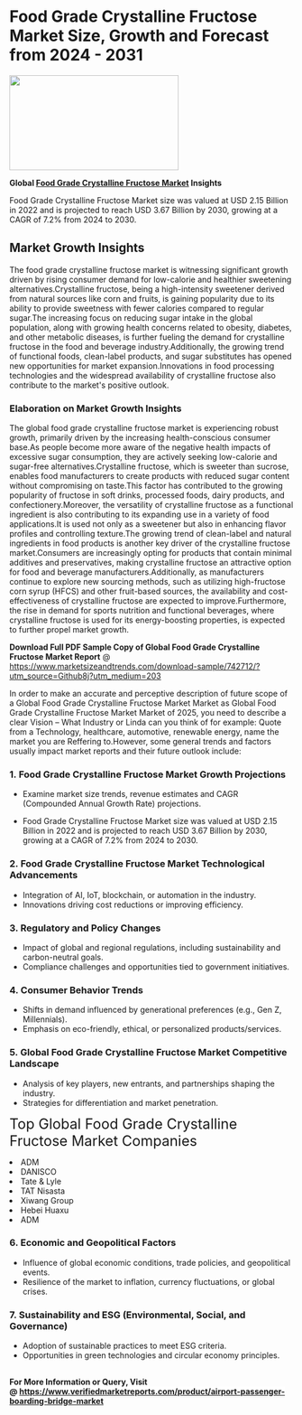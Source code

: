 <H1>Food Grade Crystalline Fructose Market Size, Growth and Forecast from 2024 - 2031</H1><img class="aligncenter size-medium wp-image-584254" src="https://thirdeyenews.in/wp-content/uploads/2024/09/Global-Market-Research-300x168.jpeg" alt="" width="300" height="168" /><p><strong>Global&nbsp;<a href="https://www.marketsizeandtrends.com/download-sample/742712/?utm_source=Github8j?utm_medium=203">Food Grade Crystalline Fructose Market</a> Insights</strong></p><p>Food Grade Crystalline Fructose Market size was valued at USD 2.15 Billion in 2022 and is projected to reach USD 3.67 Billion by 2030, growing at a CAGR of 7.2% from 2024 to 2030.</p><p><h2>Market Growth Insights</h2> The food grade crystalline fructose market is witnessing significant growth driven by rising consumer demand for low-calorie and healthier sweetening alternatives.Crystalline fructose, being a high-intensity sweetener derived from natural sources like corn and fruits, is gaining popularity due to its ability to provide sweetness with fewer calories compared to regular sugar.The increasing focus on reducing sugar intake in the global population, along with growing health concerns related to obesity, diabetes, and other metabolic diseases, is further fueling the demand for crystalline fructose in the food and beverage industry.Additionally, the growing trend of functional foods, clean-label products, and sugar substitutes has opened new opportunities for market expansion.Innovations in food processing technologies and the widespread availability of crystalline fructose also contribute to the market's positive outlook.<h3>Elaboration on Market Growth Insights</h3> The global food grade crystalline fructose market is experiencing robust growth, primarily driven by the increasing health-conscious consumer base.As people become more aware of the negative health impacts of excessive sugar consumption, they are actively seeking low-calorie and sugar-free alternatives.Crystalline fructose, which is sweeter than sucrose, enables food manufacturers to create products with reduced sugar content without compromising on taste.This factor has contributed to the growing popularity of fructose in soft drinks, processed foods, dairy products, and confectionery.Moreover, the versatility of crystalline fructose as a functional ingredient is also contributing to its expanding use in a variety of food applications.It is used not only as a sweetener but also in enhancing flavor profiles and controlling texture.The growing trend of clean-label and natural ingredients in food products is another key driver of the crystalline fructose market.Consumers are increasingly opting for products that contain minimal additives and preservatives, making crystalline fructose an attractive option for food and beverage manufacturers.Additionally, as manufacturers continue to explore new sourcing methods, such as utilizing high-fructose corn syrup (HFCS) and other fruit-based sources, the availability and cost-effectiveness of crystalline fructose are expected to improve.Furthermore, the rise in demand for sports nutrition and functional beverages, where crystalline fructose is used for its energy-boosting properties, is expected to further propel market growth.<p><span class=""><strong>Download Full PDF Sample Copy of Global Food Grade Crystalline Fructose Market Report</strong> @ <a href="https://www.marketsizeandtrends.com/download-sample/742712/?utm_source=Github8j?utm_medium=203" target="_blank">https://www.marketsizeandtrends.com/download-sample/742712/?utm_source=Github8j?utm_medium=203</a></span></p><p>In order to make an accurate and perceptive description of future scope of a Global&nbsp;Food Grade Crystalline Fructose Market Market as Global&nbsp;Food Grade Crystalline Fructose Market Market of 2025, you need to describe a clear Vision &ndash; What Industry or Linda can you think of for example: Quote from a Technology, healthcare, automotive, renewable energy, name the market you are Reffering to.However, some general trends and factors usually impact market reports and their future outlook include:</p><h3>1.&nbsp;<strong>Food Grade Crystalline Fructose Market Growth Projections</strong></h3><ul><li>Examine market size trends, revenue estimates and CAGR (Compounded Annual Growth Rate) projections.</li><li><p>Food Grade Crystalline Fructose Market size was valued at USD 2.15 Billion in 2022 and is projected to reach USD 3.67 Billion by 2030, growing at a CAGR of 7.2% from 2024 to 2030.</p></li></ul><h3>2.&nbsp;<strong>Food Grade Crystalline Fructose Market Technological Advancements</strong></h3><ul><li>Integration of AI, IoT, blockchain, or automation in the industry.</li><li>Innovations driving cost reductions or improving efficiency.</li></ul><h3>3.&nbsp;<strong>Regulatory and Policy Changes</strong></h3><ul><li>Impact of global and regional regulations, including sustainability and carbon-neutral goals.</li><li>Compliance challenges and opportunities tied to government initiatives.</li></ul><h3>4.&nbsp;<strong>Consumer Behavior Trends</strong></h3><ul><li>Shifts in demand influenced by generational preferences (e.g., Gen Z, Millennials).</li><li>Emphasis on eco-friendly, ethical, or personalized products/services.</li></ul><h3>5.&nbsp;<strong>Global Food Grade Crystalline Fructose Market Competitive Landscape</strong></h3><ul><li>Analysis of key players, new entrants, and partnerships shaping the industry.</li><li>Strategies for differentiation and market penetration.</li></ul><p data-pm-slice="1 1 []"><span style="color: inherit; font-family: inherit; font-size: 25px;">Top Global Food Grade Crystalline Fructose Market Companies</span></p><div class="" data-test-id=""><p><li>ADM</li><li> DANISCO</li><li> Tate & Lyle</li><li> TAT Nisasta</li><li> Xiwang Group</li><li> Hebei Huaxu</li><li> ADM</li></p></div><h3>6.&nbsp;<strong>Economic and Geopolitical Factors</strong></h3><ul><li>Influence of global economic conditions, trade policies, and geopolitical events.</li><li>Resilience of the market to inflation, currency fluctuations, or global crises.</li></ul><h3>7.&nbsp;<strong>Sustainability and ESG (Environmental, Social, and Governance)</strong></h3><ul><li>Adoption of sustainable practices to meet ESG criteria.</li><li>Opportunities in green technologies and circular economy principles.</li></ul><h2><strong style="font-size: 14px;">For More Information or Query, Visit @&nbsp;</strong><a style="background-color: #ffffff; font-size: 14px;" href="https://www.marketsizeandtrends.com/report/food-grade-crystalline-fructose-market/" target="_blank">https://www.verifiedmarketreports.com/product/airport-passenger-boarding-bridge-market</a></h2>